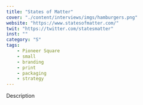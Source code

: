 ```yaml
---
title: "States of Matter"
cover: "./content/interviews/imgs/hamburgers.png"
website: "https://www.statesofmatter.com/"
twit: "https://twitter.com/statesmatter"
inst: ""
category: "S"
tags:
    - Pioneer Square
    - small
    - branding
    - print
    - packaging
    - strategy
---
```


Description
